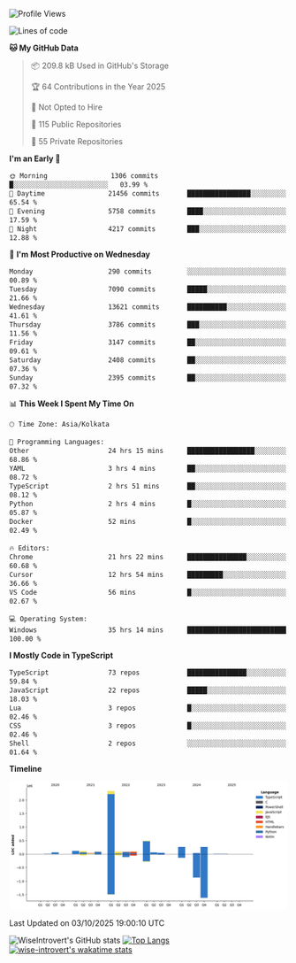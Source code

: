 <!--START_SECTION:waka-->
![Profile Views](http://img.shields.io/badge/Profile%20Views-7-blue)

![Lines of code](https://img.shields.io/badge/From%20Hello%20World%20I%27ve%20Written-4.2%20million%20lines%20of%20code-blue)

**🐱 My GitHub Data** 

> 📦 209.8 kB Used in GitHub's Storage 
 > 
> 🏆 64 Contributions in the Year 2025
 > 
> 🚫 Not Opted to Hire
 > 
> 📜 115 Public Repositories 
 > 
> 🔑 55 Private Repositories 
 > 
**I'm an Early 🐤** 

```text
🌞 Morning                1306 commits        █░░░░░░░░░░░░░░░░░░░░░░░░   03.99 % 
🌆 Daytime                21456 commits       ████████████████░░░░░░░░░   65.54 % 
🌃 Evening                5758 commits        ████░░░░░░░░░░░░░░░░░░░░░   17.59 % 
🌙 Night                  4217 commits        ███░░░░░░░░░░░░░░░░░░░░░░   12.88 % 
```
📅 **I'm Most Productive on Wednesday** 

```text
Monday                   290 commits         ░░░░░░░░░░░░░░░░░░░░░░░░░   00.89 % 
Tuesday                  7090 commits        █████░░░░░░░░░░░░░░░░░░░░   21.66 % 
Wednesday                13621 commits       ██████████░░░░░░░░░░░░░░░   41.61 % 
Thursday                 3786 commits        ███░░░░░░░░░░░░░░░░░░░░░░   11.56 % 
Friday                   3147 commits        ██░░░░░░░░░░░░░░░░░░░░░░░   09.61 % 
Saturday                 2408 commits        ██░░░░░░░░░░░░░░░░░░░░░░░   07.36 % 
Sunday                   2395 commits        ██░░░░░░░░░░░░░░░░░░░░░░░   07.32 % 
```


📊 **This Week I Spent My Time On** 

```text
🕑︎ Time Zone: Asia/Kolkata

💬 Programming Languages: 
Other                    24 hrs 15 mins      █████████████████░░░░░░░░   68.86 % 
YAML                     3 hrs 4 mins        ██░░░░░░░░░░░░░░░░░░░░░░░   08.72 % 
TypeScript               2 hrs 51 mins       ██░░░░░░░░░░░░░░░░░░░░░░░   08.12 % 
Python                   2 hrs 4 mins        █░░░░░░░░░░░░░░░░░░░░░░░░   05.87 % 
Docker                   52 mins             █░░░░░░░░░░░░░░░░░░░░░░░░   02.49 % 

🔥 Editors: 
Chrome                   21 hrs 22 mins      ███████████████░░░░░░░░░░   60.68 % 
Cursor                   12 hrs 54 mins      █████████░░░░░░░░░░░░░░░░   36.66 % 
VS Code                  56 mins             █░░░░░░░░░░░░░░░░░░░░░░░░   02.67 % 

💻 Operating System: 
Windows                  35 hrs 14 mins      █████████████████████████   100.00 % 
```

**I Mostly Code in TypeScript** 

```text
TypeScript               73 repos            ███████████████░░░░░░░░░░   59.84 % 
JavaScript               22 repos            █████░░░░░░░░░░░░░░░░░░░░   18.03 % 
Lua                      3 repos             █░░░░░░░░░░░░░░░░░░░░░░░░   02.46 % 
CSS                      3 repos             █░░░░░░░░░░░░░░░░░░░░░░░░   02.46 % 
Shell                    2 repos             ░░░░░░░░░░░░░░░░░░░░░░░░░   01.64 % 
```



**Timeline**

![Lines of Code chart](https://raw.githubusercontent.com/wise-introvert/wise-introvert/master/assets/bar_graph.png)


 Last Updated on 03/10/2025 19:00:10 UTC
<!--END_SECTION:waka-->

![WiseIntrovert's GitHub stats](https://github-readme-stats.vercel.app/api?username=wise-introvert&count_private=true&show_icons=true)
[![Top Langs](https://github-readme-stats.vercel.app/api/top-langs/?username=wise-introvert&langs_count=10)](https://github.com/anuraghazra/github-readme-stats)
[![wise-introvert's wakatime stats](https://github-readme-stats.vercel.app/api/wakatime?username=wiseintrovert)](https://github.com/anuraghazra/github-readme-stats)
